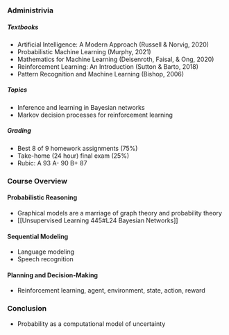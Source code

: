 ### Administrivia

##### Textbooks

* Artificial Intelligence: A Modern Approach (Russell & Norvig, 2020)
* Probabilistic Machine Learning (Murphy, 2021)
* Mathematics for Machine Learning (Deisenroth, Faisal, & Ong, 2020)
* Reinforcement Learning: An Introduction (Sutton & Barto, 2018)
* Pattern Recognition and Machine Learning (Bishop, 2006)

##### Topics

* Inference and learning in Bayesian networks
* Markov decision processes for reinforcement learning

##### Grading

* Best 8 of 9 homework assignments (75%)
* Take-home (24 hour) final exam (25%)
* Rubic: A 93 A- 90 B+ 87

### Course Overview

#### Probabilistic Reasoning

* Graphical models are a marriage of graph theory and probability theory
* [[Unsupervised Learning 445#L24 Bayesian Networks]]

#### Sequential Modeling

* Language modeling
* Speech recognition

#### Planning and Decision-Making

* Reinforcement learning, agent, environment, state, action, reward

### Conclusion

* Probability as a computational model of uncertainty